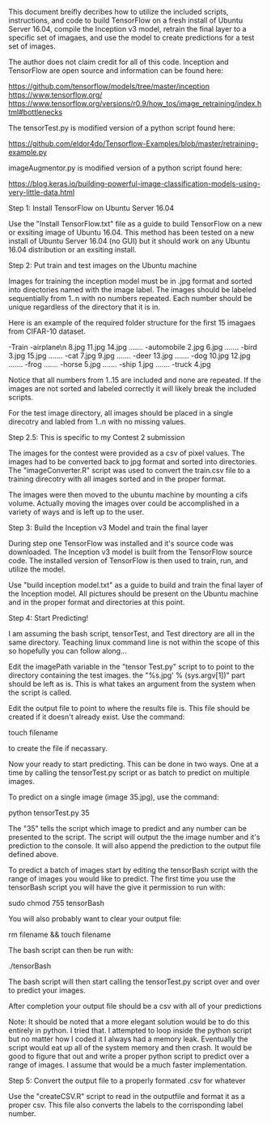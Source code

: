 This document breifly decribes how to utilize the included scripts, instructions, and code to build TensorFlow
on a fresh install of Ubuntu Server 16.04, compile the Inception v3 model, retrain the final layer to a 
specific set of imagaes, and use the model to create predictions for a test set of images.

The author does not claim credit for all of this code. Inception and TensorFlow are open source and information can
be found here:

https://github.com/tensorflow/models/tree/master/inception
https://www.tensorflow.org/
https://www.tensorflow.org/versions/r0.9/how_tos/image_retraining/index.html#bottlenecks

The tensorTest.py is modified version of a python script found here:

https://github.com/eldor4do/Tensorflow-Examples/blob/master/retraining-example.py

imageAugmentor.py is modified version of a python script found here:

https://blog.keras.io/building-powerful-image-classification-models-using-very-little-data.html


Step 1: Install TensorFlow on Ubuntu Server 16.04

Use the "Install TensorFlow.txt" file as a guide to build TensorFlow on a new or exsiting image of Ubuntu 16.04.
This method has been tested on a new install of Ubuntu Server 16.04 (no GUI) but it should work on any Ubuntu 16.04
distribution or an exsiting install.





Step 2: Put train and test images on the Ubuntu machine

Images for training the inception model must be in .jpg format and sorted into directories named with the image label.
The images should be labeled sequentially from 1..n with no numbers repeated. Each number should be unique regardless
of the directory that it is in.

Here is an example of the required folder structure for the first 15 imagaes from CIFAR-10 dataset.

-Train
	-airplane\n
		8.jpg
		11.jpg
		14.jpg
		.......
	-automobile
		2.jpg
		6.jpg
		.......
	-bird
		3.jpg
		15.jpg
		.......
	-cat
		7.jpg
		9.jpg
		.......
	-deer
		13.jpg
		.......
	-dog
		10.jpg
		12.jpg
		.......
	-frog
		.......
	-horse
		5.jpg
		.......
	-ship
		1.jpg
		.......
	-truck
		4.jpg
		
Notice that all numbers from 1..15 are included and none are repeated. If the images are not sorted and labeled
correctly it will likely break the included scripts.

For the test image directory, all images should be placed in a single direcotry and labled from 1..n with no missing
values.





Step 2.5: This is specific to my Contest 2 submission

The images for the contest were provided as a csv of pixel values. The images had to be converted back to jpg format and sorted 
into directories. The "imageConverter.R" script was used to convert the train.csv file to a training direcotry with all images
sorted and in the proper format.

The images were then moved to the ubuntu machine by mounting a cifs volume. Actually moving the images over
could be accomplished in a variety of ways and is left up to the user.




Step 3: Build the Inception v3 Model and train the final layer

During step one TensorFlow was installed and it's source code was downloaded. The Inception v3 model is built
from the TensorFlow source code. The installed version of TensorFlow is then used to train, run, and utilize the
model.

Use "build inception model.txt" as a guide to build and train the final layer of the Inception model. All pictures
should be present on the Ubuntu machine and in the proper format and directories at this point.




Step 4: Start Predicting!

I am assuming the bash script, tensorTest, and Test directory are all in the same directory. Teaching linux
command line is not within the scope of this so hopefully you can follow along...



Edit the imagePath variable in the "tensor Test.py" script to to point to the directory containing the test images.
the "%s.jpg' % (sys.argv[1])" part should be left as is. This is what takes an argument from the system when the 
script is called.

Edit the output file to point to where the results file is. This file should be created if it doesn't already exist. 
Use the command:

touch filename

to create the file if necassary.

Now your ready to start predicting. This can be done in two ways. One at a time by calling the tensorTest.py script
or as batch to predict on multiple images.

To predict on a single image (image 35.jpg), use the command:

python tensorTest.py 35

The "35" tells the script which image to predict and any number can be presented to the script. The script will output
the the image number and it's prediction to the console. It will also append the prediction to the output file defined 
above.

To predict a batch of images start by editing the tensorBash script with the range of images you would like to predict.
The first time you use the tensorBash script you will have the give it permission to run with:

sudo chmod 755 tensorBash

You will also probably want to clear your output file:

rm filename && touch filename

The bash script can then be run with:

./tensorBash

The bash script will then start calling the tensorTest.py script over and over to predict your images.

After completion your output file should be a csv with all of your predictions

Note: It should be noted that a more elegant solution would be to do this entirely in python. I tried that. I
attempted to loop inside the python script but no matter how I coded it I always had a memory leak. Eventually 
the script would eat up all of the system memory and then crash. It would be good to figure that out and write
a proper python script to predict over a range of images. I assume that would be a much faster implementation.



Step 5: Convert the output file to a properly formated .csv for whatever

Use the "createCSV.R" script to read in the outputfile and format it as a proper csv. This file also converts
the labels to the corrisponding label number.

